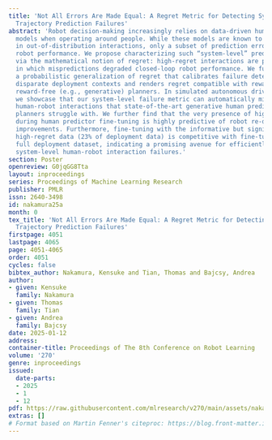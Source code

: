 ```yaml
---
title: 'Not All Errors Are Made Equal: A Regret Metric for Detecting System-level
  Trajectory Prediction Failures'
abstract: 'Robot decision-making increasingly relies on data-driven human prediction
  models when operating around people. While these models are known to mispredict
  in out-of-distribution interactions, only a subset of prediction errors impact downstream
  robot performance. We propose characterizing such “system-level” prediction failures
  via the mathematical notion of regret: high-regret interactions are precisely those
  in which mispredictions degraded closed-loop robot performance. We further introduce
  a probabilistic generalization of regret that calibrates failure detection across
  disparate deployment contexts and renders regret compatible with reward-based and
  reward-free (e.g., generative) planners. In simulated autonomous driving interactions,
  we showcase that our system-level failure metric can automatically mine for closed-loop
  human-robot interactions that state-of-the-art generative human predictors and robot
  planners struggle with. We further find that the very presence of high-regret data
  during human predictor fine-tuning is highly predictive of robot re-deployment performance
  improvements. Furthermore, fine-tuning with the informative but significantly smaller
  high-regret data (23% of deployment data) is competitive with fine-tuning on the
  full deployment dataset, indicating a promising avenue for efficiently mitigating
  system-level human-robot interaction failures.'
section: Poster
openreview: G0jqGG8Tta
layout: inproceedings
series: Proceedings of Machine Learning Research
publisher: PMLR
issn: 2640-3498
id: nakamura25a
month: 0
tex_title: 'Not All Errors Are Made Equal: A Regret Metric for Detecting System-level
  Trajectory Prediction Failures'
firstpage: 4051
lastpage: 4065
page: 4051-4065
order: 4051
cycles: false
bibtex_author: Nakamura, Kensuke and Tian, Thomas and Bajcsy, Andrea
author:
- given: Kensuke
  family: Nakamura
- given: Thomas
  family: Tian
- given: Andrea
  family: Bajcsy
date: 2025-01-12
address:
container-title: Proceedings of The 8th Conference on Robot Learning
volume: '270'
genre: inproceedings
issued:
  date-parts:
  - 2025
  - 1
  - 12
pdf: https://raw.githubusercontent.com/mlresearch/v270/main/assets/nakamura25a/nakamura25a.pdf
extras: []
# Format based on Martin Fenner's citeproc: https://blog.front-matter.io/posts/citeproc-yaml-for-bibliographies/
---
```

